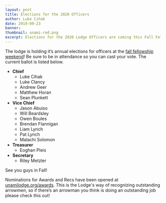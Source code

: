 ```yaml
---
layout: post
title: Elections for the 2020 Officers
author: Luke Cihak
date: 2019-09-23
banner:
thumbnail: unami-red.png
excerpt: Elections for the 2020 Lodge Officers are coming this Fall Fellowship weekend.
---
```


The lodge is holding it’s annual elections for officers at the [fall fellowship weekend](/news/2019-Fall-Fellowship)! Be sure to be in attendance so you can cast your vote. The current ballot is listed below.

- **Chief**
  - Luke Cihak
  - Luke Clancy
  - Andrew Geer
  - Matthew Horan
  - Sean Plunkett
- **Vice Chief**
  - Jason Abuiso
  - Will Beardsley
  - Owen Boules
  - Brendan Flannigan
  - Liam Lynch
  - Pat Lynch
  - Malachi Solomon
- **Treasurer**
  - Eoghan Pleis
- **Secretary**
  - Riley Metzler

See you guys in Fall!

Nominations for Awards and Recs have been opened at [unamilodge.org/awards](/awards). This is the Lodge's way of recognizing outstanding arrowmen, so if there’s an arrowman you think is doing an outstanding job please check this out!

